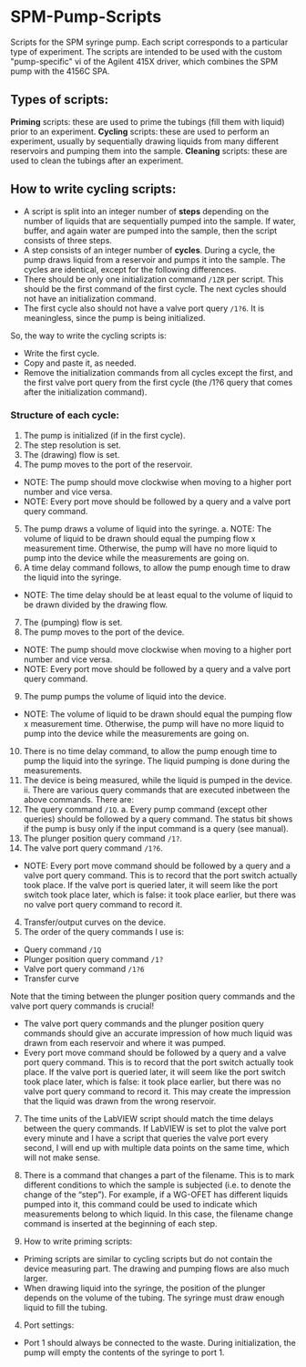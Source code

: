 # SPM-Pump-Scripts
Scripts for the SPM syringe pump. Each script corresponds to a particular type of experiment.
The scripts are intended to be used with the custom "pump-specific" vi of the Agilent 415X driver, which combines the SPM pump with the 4156C SPA.


## Types of scripts:
**Priming** scripts: these are used to prime the tubings (fill them with liquid) prior to an experiment.
**Cycling** scripts: these are used to perform an experiment, usually by sequentially drawing liquids from many different reservoirs and pumping them into the sample.
**Cleaning** scripts: these are used to clean the tubings after an experiment.

## How to write cycling scripts:
-	A script is split into an integer number of **steps** depending on the number of liquids that are sequentially pumped into the sample. If water, buffer, and again water are pumped into the sample, then the script consists of three steps.
-	A step consists of an integer number of **cycles**. During a cycle, the pump draws liquid from a reservoir and pumps it into the sample. The cycles are identical, except for the following differences.
-	There should be only one initialization command `/1ZR` per script. This should be the first command of the first cycle. The next cycles should not have an initialization command.
-	The first cycle also should not have a valve port query `/1?6`. It is meaningless, since the pump is being initialized.

So, the way to write the cycling scripts is:
-	Write the first cycle.
-	Copy and paste it, as needed.
-	Remove the initialization commands from all cycles except the first, and the first valve port query from the first cycle (the /1?6 query that comes after the initialization command).


### Structure of each cycle:

1.	The pump is initialized (if in the first cycle).
2.	The step resolution is set.
3.	The (drawing) flow is set.
4.	The pump moves to the port of the reservoir.
-	NOTE: The pump should move clockwise when moving to a higher port number and vice versa.
-	NOTE: Every port move should be followed by a query and a  valve port query command.
5.	The pump draws a volume of liquid into the syringe.
a.	NOTE: The volume of liquid to be drawn should equal the pumping flow x measurement time. Otherwise, the pump will have no more liquid to pump into the device while the measurements are going on.
6.	A time delay command follows, to allow the pump enough time to draw the liquid into the syringe.
-	NOTE: The time delay should be at least equal to the volume of liquid to be drawn divided by the drawing flow.
7.	The (pumping) flow is set.
8.	The pump moves to the port of the device.
-	NOTE: The pump should move clockwise when moving to a higher port number and vice versa.
-	NOTE: Every port move should be followed by a query and a  valve port query command.
9.	The pump pumps the volume of liquid into the device.
-	NOTE: The volume of liquid to be drawn should equal the pumping flow x measurement time. Otherwise, the pump will have no more liquid to pump into the device while the measurements are going on.
10.	There is no time delay command, to allow the pump enough time to pump the liquid into the syringe. The liquid pumping is done during the measurements.
11.	The device is being measured, while the liquid is pumped in the device.
ii.	There are various query commands that are executed inbetween the above commands. There are:
1.	The query command `/1Q`.
a.	Every pump command (except other queries) should be followed by a query command. The status bit shows if the pump is busy only if the input command is a query (see manual).
2.	The plunger position query command `/1?`.
3.	The valve port query command `/1?6`.
-	NOTE: Every port move command should be followed by a query and a valve port query command. This is to record that the port switch actually took place. If the valve port is queried later, it will seem like the port switch took place later, which is false: it took place earlier, but there was no valve port query command to record it.
4.	Transfer/output curves on the device.
5.	The order of the query commands I use is:
-	Query command `/1Q`
-	Plunger position query command `/1?`
-	Valve port query command `/1?6`
-	Transfer curve

Note that the timing between the plunger position query commands and the valve port query commands is crucial!
-	The valve port query commands and the plunger position query commands should give an accurate impression of how much liquid was drawn from each reservoir and where it was pumped.
-	Every port move command should be followed by a query and a valve port query command. This is to record that the port switch actually took place. If the valve port is queried later, it will seem like the port switch took place later, which is false: it took place earlier, but there was no valve port query command to record it. This may create the impression that the liquid was drawn from the wrong reservoir.

7.	The time units of the LabVIEW script should match the time delays between the query commands. If LabVIEW is set to plot the valve port every minute and I have a script that queries the valve port every second, I will end up with multiple data points on the same time, which will not make sense.
8.	There is a command that changes a part of the filename. This is to mark different conditions to which the sample is subjected (i.e. to denote the change of the “step”). For example, if a WG-OFET has different liquids pumped into it, this command could be used to indicate which measurements belong to which liquid. In this case, the filename change command is inserted at the beginning of each step.

3.	How to write priming scripts:
-	Priming scripts are similar to cycling scripts but do not contain the device measuring part. The drawing and pumping flows are also much larger.
-	When drawing liquid into the syringe, the position of the plunger depends on the volume of the tubing. The syringe must draw enough liquid to fill the tubing.

4.	Port settings:
-	Port 1 should always be connected to the waste. During initialization, the pump will empty the contents of the syringe to port 1.
